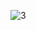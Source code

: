 

![3](https://user-images.githubusercontent.com/86261762/221058060-fc16239c-5756-43a5-be6a-d99e1043abd3.png)
